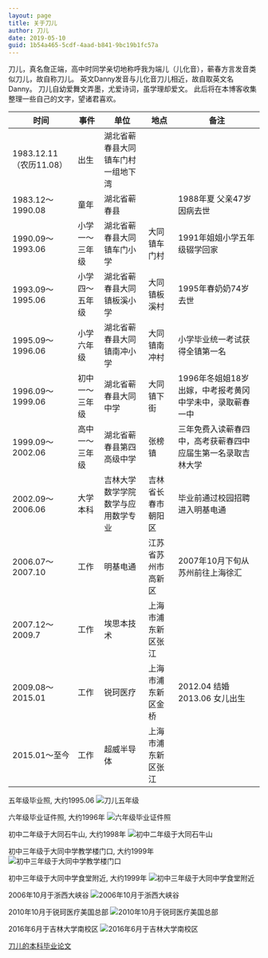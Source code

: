 ```yaml
---
layout: page
title: 关于刀儿
author:	刀儿
date: 2019-05-10
guid: 1b54a465-5cdf-4aad-b841-9bc19b1fc57a
---
```

 刀儿，真名詹正端，高中时同学亲切地称呼我为端儿（儿化音），蕲春方言发音类似刀儿，故自称刀儿。
英文Danny发音与儿化音刀儿相近，故自取英文名Danny。
刀儿自幼爱舞文弄墨，尤爱诗词，虽学理却爱文。
此后将在本博客收集整理一些自己的文字，望诸君喜欢。


| 时间             	| 事件           	| 单位                                 	| 地点               	| 备注                          	|
|------------------	|----------------	|--------------------------------------	|--------------------	|-------------------------------	|
| 1983.12.11（农历11.08）| 出生           	| 湖北省蕲春县大同镇车门村一组地下湾   	|                    	|                               	|
| 1983.12～1990.08 	| 童年           	| 湖北省蕲春县                         	|                    	|       1988年夏 父亲47岁因病去世                        	|
| 1990.09～1993.06 	| 小学一～三年级 	| 湖北省蕲春县大同镇车门小学           	| 大同镇车门村       	|     1991年姐姐小学五年级辍学回家                          	|
| 1993.09～1995.06 	| 小学四～五年级 	| 湖北省蕲春县大同镇板溪小学           	| 大同镇板溪村       	|    1995年春奶奶74岁去世                           	|
| 1995.09～1996.06 	| 小学六年级     	| 湖北省蕲春县大同镇南冲小学           	| 大同镇南冲村       	|    小学毕业统一考试获得全镇第一名                           	|
| 1996.09～1999.06 	| 初中一～三年级 	| 湖北省蕲春县大同中学                 	| 大同镇下街         	|    1996年冬姐姐18岁出嫁，中考报考黄冈中学未中，录取蕲春一中                         	|
| 1999.09～2002.06 	| 高中一～三年级 	| 湖北省蕲春县第四高级中学             	| 张榜镇             	|    三年免费入读蕲春四中，高考获蕲春四中应届生第一名录取吉林大学                         	|
| 2002.09～2006.06 	| 大学本科       	| 吉林大学 数学学院 数学与应用数学专业 	| 吉林省长春市朝阳区 	|   毕业前通过校园招聘进入明基电通                           	|
| 2006.07～2007.10 	| 工作           	| 明基电通                             	| 江苏省苏州市高新区 	|   2007年10月下旬从苏州前往上海徐汇                        	|
| 2007.12～2009.7  	| 工作           	| 埃思本技术                           	| 上海市浦东新区张江 	|                               	|
| 2009.08～2015.01 	| 工作           	| 锐珂医疗                             	| 上海市浦东新区金桥 	| 2012.04 结婚 2013.06 女儿出生 	|
| 2015.01～至今    	| 工作           	| 超威半导体                           	| 上海市浦东新区张江 	|                         

五年级毕业照, 大约1995.06
![刀儿五年级](/assets/i/old_photo/grade5.jpg)

六年级毕业证件照, 大约1996年
![六年级毕业证件照](/assets/i/old_photo/grade6.jpg)

初中二年级于大同石牛山, 大约1998年
![初中二年级于大同石牛山](/assets/i/old_photo/grade8.jpg)

初中三年级于大同中学教学楼门口, 大约1999年
![初中三年级于大同中学教学楼门口](/assets/i/old_photo/1999_1.jpg)

初中三年级于大同中学食堂附近, 大约1999年
![初中三年级于大同中学食堂附近](/assets/i/old_photo/1999_2.jpg)

2006年10月于浙西大峡谷
![2006年10月于浙西大峡谷](/assets/i/old_photo/20061029.jpg)

2010年10月于锐珂医疗美国总部
![2010年10月于锐珂医疗美国总部](/assets/i/old_photo/20101023.jpg)

2016年6月于吉林大学南校区
![2016年6月于吉林大学南校区](/assets/i/old_photo/20160611.jpg)

[刀儿的本科毕业论文](/assets/doc/刀儿的本科毕业论文.doc)
